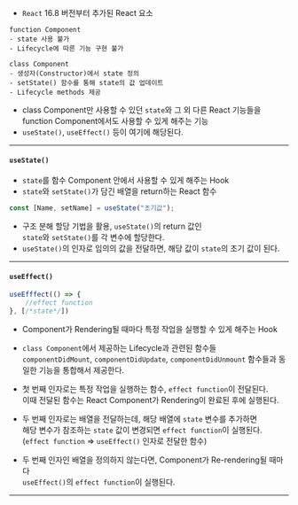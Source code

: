 
- `React` 16.8 버전부터 추가된 React 요소

```
function Component
- state 사용 불가
- Lifecycle에 따른 기능 구현 불가

class Component
- 생성자(Constructor)에서 state 정의
- setState() 함수를 통해 state의 값 업데이트
- Lifecycle methods 제공
```

- class Component만 사용할 수 있던 `state`와 그 외 다른 React 기능들을 <br/>
	function Component에서도 사용할 수 있게 해주는 기능
- `useState()`, `useEffect()` 등이 여기에 해당된다.
---
#### `useState()`
- `state`를 함수 Component 안에서 사용할 수 있게 해주는 Hook
- `state`와 `setState()`가 담긴 배열을 return하는 React 함수

``` js
const [Name, setName] = useState("초기값");
```

- 구조 분해 할당 기법을 활용, `useState()`의 return 값인 <br/>
	`state`와 `setState()`를 각 변수에 할당한다.
- `useState()`의 인자로 임의의 값을 전달하면, 해당 값이 `state`의 초기 값이 된다.

---
#### `useEffect()`

``` js
useEfffect(() => {
	//effect function
}, [/*state*/])
```
- Component가 Rendering될 때마다 특정 작업을 실행할 수 있게 해주는 Hook
- `class Component`에서 제공하는 Lifecycle과 관련된 함수들 <br/>
	`componentDidMount`, `componentDidUpdate`, `componentDidUnmount` 함수들과 동일한 기능을 통합해서 제공한다.
	
- 첫 번째 인자로는 특정 작업을 실행하는 함수, `effect function`이 전달된다. <br/>
	이때 전달된 함수는 React Component가 Rendering이 완료된 후에 실행된다.

- 두 번째 인자로는 배열을 전달하는데, 해당 배열에 `state` 변수를 추가하면 <br/>
	해당 변수가 참조하는 `state` 값이 변경되면 `effect function`이 실행된다. <br/>
	(`effect function` => `useEffect()` 인자로 전달한 함수)
- 두 번째 인자인 배열을 정의하지 않는다면, Component가 Re-rendering될 때마다 <br/>
	`useEffect()`의 `effect function`이 실행된다.
---
